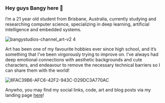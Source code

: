 ### Hey guys Bangy here 👋
I’m a 21 year old student from Brisbane, Australia, currently studying and researching computer science, specializing in deep learning, artificial intelligence and embedded systems.

![bangystudios-channel_art-v2 4](https://github.com/BangyStudios/BangyStudios/assets/88018736/d3cca047-5b14-4cbc-aacf-21510f0421e9)

Art has been one of my favourite hobbies ever since high school, and it’s something that I’ve been virgorously trying to improve on. I’ve always had deep emotional connections with aesthetic backgrounds and cute characters, and endeavour to remove the necessary technical barriers so I can share them with the world!

![8FAC39B6-AFC6-42F2-943C-D29DC3A770AC](https://github.com/BangyStudios/BangyStudios/assets/88018736/eea9bf8b-a8e5-4b3b-a20f-d464fb72fdbd)

Anywho, you may find my social links, code, art and blog posts via my landing page [here](https://www.bangystudios.com)!

<!--
**BangyStudios/BangyStudios** is a ✨ _special_ ✨ repository because its `README.md` (this file) appears on your GitHub profile.

Here are some ideas to get you started:

- 🔭 I’m currently working on ...
- 🌱 I’m currently learning ...
- 👯 I’m looking to collaborate on ...
- 🤔 I’m looking for help with ...
- 💬 Ask me about ...
- 📫 How to reach me: ...
- 😄 Pronouns: ...
- ⚡ Fun fact: ...
-->
